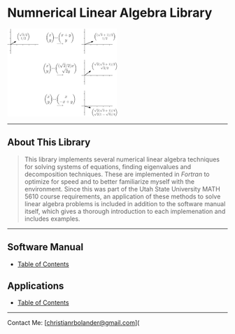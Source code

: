 
# Numnerical Linear Algebra Library

[![Linear algebra concepts](./linear_algebra_intro_picture.png)]([https://www.flickr.com/photos/beaurogers/31833779864/in/photolist-Qv3rFw-34mt9F-a9Cmfy-5Ha3Zi-9msKdv-o3hgjr-hWpUte-4WMsJ1-KUQ8N-deshUb-vssBD-6CQci6-8AFCiD-zsJWT-nNfsgB-dPDwZJ-bn9JGn-5HtSXY-6CUhAL-a4UTXB-ugPum-KUPSo-fBLNm-6CUmpy-4WMsc9-8a7D3T-83KJev-6CQ2bK-nNusHJ-a78rQH-nw3NvT-7aq2qf-8wwBso-3nNceh-ugSKP-4mh4kh-bbeeqH-a7biME-q3PtTf-brFpgb-cg38zw-bXMZc-nJPELD-f58Lmo-bXMYG-bz8AAi-bxNtNT-bXMYi-bXMY6-bXMYv](https://upload.wikimedia.org/wikipedia/commons/8/89/Linalg_geometry_of_lines_problem1_3.png))

---

## About This Library

> This library implements several numerical linear algebra techniques for solving systems of equations, finding eigenvalues and decomposition techniques.
> These are implemented in *Fortran* to optimize for speed and to better familiarize myself with the environment.
>  Since this was part of the Utah State University MATH 5610 course requirements, an application of these methods to solve linear algebra problems is included in addition to the software manual itself, which gives a thorough introduction to each implemenation and includes examples.

---

## Software Manual

- [Table of Contents](Software_Manual/SWMToC.md)

## Applications

- [Table of Contents](./HomeworkToC.md)
---
Contact Me: [christianrbolander@gmail.com](
